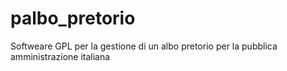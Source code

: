 palbo_pretorio
==============

Softweare GPL per la gestione di un albo pretorio per la pubblica amministrazione italiana